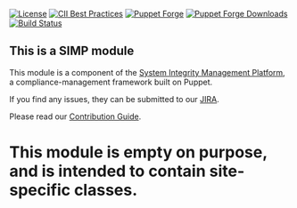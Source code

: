 [![License](https://img.shields.io/:license-apache-blue.svg)](http://www.apache.org/licenses/LICENSE-2.0.html)
[![CII Best Practices](https://bestpractices.coreinfrastructure.org/projects/73/badge)](https://bestpractices.coreinfrastructure.org/projects/73)
[![Puppet Forge](https://img.shields.io/puppetforge/v/simp/site.svg)](https://forge.puppetlabs.com/simp/site)
[![Puppet Forge Downloads](https://img.shields.io/puppetforge/dt/simp/site.svg)](https://forge.puppetlabs.com/simp/site)
[![Build Status](https://travis-ci.org/simp/pupmod-simp-site.svg)](https://travis-ci.org/simp/pupmod-simp-site)

## This is a SIMP module

This module is a component of the [System Integrity Management Platform](https://simp-project.com),
a compliance-management framework built on Puppet.

If you find any issues, they can be submitted to our [JIRA](https://simp-project.atlassian.net/).

Please read our [Contribution Guide](http://simp-doc.readthedocs.io/en/stable/contributors_guide/index.html).

# This module is empty on purpose, and is intended to contain site-specific classes.
